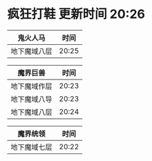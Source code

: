 # 疯狂打鞋 更新时间 20:26

| 鬼火人马   | 时间    |
|--------|-------|
| 地下魔域八层 | 20:25 |

| 魔界巨兽   | 时间    |
|--------|-------|
| 地下魔域作层 | 20:23 |
| 地下魔域八导 | 20:23 |
| 地下魔域八层 | 20:24 |

| 魔界统领   | 时间    |
|--------|-------|
| 地下魔域七层 | 20:22 |